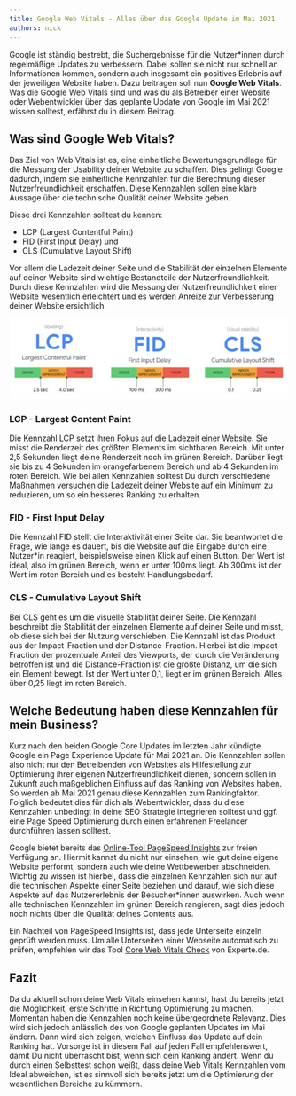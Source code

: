 ```yaml
---
title: Google Web Vitals - Alles über das Google Update im Mai 2021
authors: nick
---
```


Google ist ständig bestrebt, die Suchergebnisse für die Nutzer*innen durch regelmäßige Updates zu verbessern. Dabei sollen sie nicht nur schnell an Informationen kommen, sondern auch insgesamt ein positives Erlebnis auf der jeweiligen Website haben. Dazu beitragen soll nun **Google Web Vitals**. Was die Google Web Vitals sind und was du als Betreiber einer Website oder Webentwickler über das geplante Update von Google im Mai 2021 wissen solltest, erfährst du in diesem Beitrag.

<!--truncate-->

## Was sind Google Web Vitals?

Das Ziel von Web Vitals ist es, eine einheitliche Bewertungsgrundlage für die Messung der Usability deiner Website zu schaffen. Dies gelingt Google dadurch, indem sie einheitliche Kennzahlen für die Berechnung dieser Nutzerfreundlichkeit erschaffen. Diese Kennzahlen sollen eine klare Aussage über die technische Qualität deiner Website geben.

Diese drei Kennzahlen solltest du kennen:

- LCP (Largest Contentful Paint)
- FID (First Input Delay) und
- CLS (Cumulative Layout Shift)

Vor allem die Ladezeit deiner Seite und die Stabilität der einzelnen Elemente auf deiner Website sind wichtige Bestandteile der Nutzerfreundlichkeit. Durch diese Kennzahlen wird die Messung der Nutzerfreundlichkeit einer Website wesentlich erleichtert und es werden Anreize zur Verbesserung deiner Website ersichtlich.

![](image.png)

### LCP - Largest Content Paint

Die Kennzahl LCP setzt ihren Fokus auf die Ladezeit einer Website. Sie misst die Renderzeit des größten Elements im sichtbaren Bereich. Mit unter 2,5 Sekunden liegt deine Renderzeit noch im grünen Bereich. Darüber liegt sie bis zu 4 Sekunden im orangefarbenem Bereich und ab 4 Sekunden im roten Bereich. Wie bei allen Kennzahlen solltest Du durch verschiedene Maßnahmen versuchen die Ladezeit deiner Website auf ein Minimum zu reduzieren, um so ein besseres Ranking zu erhalten.

### FID - First Input Delay

Die Kennzahl FID stellt die Interaktivität einer Seite dar. Sie beantwortet die Frage, wie lange es dauert, bis die Website auf die Eingabe durch eine Nutzer*in reagiert, beispielsweise einen Klick auf einen Button. Der Wert ist ideal, also im grünen Bereich, wenn er unter 100ms liegt. Ab 300ms ist der Wert im roten Bereich und es besteht Handlungsbedarf.

### CLS - Cumulative Layout Shift

Bei CLS geht es um die visuelle Stabilität deiner Seite. Die Kennzahl beschreibt die Stabilität der einzelnen Elemente auf deiner Seite und misst, ob diese sich bei der Nutzung verschieben. Die Kennzahl ist das Produkt aus der Impact-Fraction und der Distance-Fraction. Hierbei ist die Impact-Fraction der prozentuale Anteil des Viewports, der durch die Veränderung betroffen ist und die Distance-Fraction ist die größte Distanz, um die sich ein Element bewegt. Ist der Wert unter 0,1, liegt er im grünen Bereich. Alles über 0,25 liegt im roten Bereich.

## Welche Bedeutung haben diese Kennzahlen für mein Business?

Kurz nach den beiden Google Core Updates im letzten Jahr kündigte Google ein Page Experience Update für Mai 2021 an. Die Kennzahlen sollen also nicht nur den Betreibenden von Websites als Hilfestellung zur Optimierung ihrer eigenen Nutzerfreundlichkeit dienen, sondern sollen in Zukunft auch maßgeblichen Einfluss auf das Ranking von Websites haben. So werden ab Mai 2021 genau diese Kennzahlen zum Rankingfaktor. Folglich bedeutet dies für dich als Webentwickler, dass du diese Kennzahlen unbedingt in deine SEO Strategie integrieren solltest und ggf. eine Page Speed Optimierung durch einen erfahrenen Freelancer durchführen lassen solltest.

Google bietet bereits das [Online-Tool PageSpeed Insights](https://developers.google.com/speed/pagespeed/insights/) zur freien Verfügung an. Hiermit kannst du nicht nur einsehen, wie gut deine eigene Website performt, sondern auch wie deine Wettbewerber abschneiden. Wichtig zu wissen ist hierbei, dass die einzelnen Kennzahlen sich nur auf die technischen Aspekte einer Seite beziehen und darauf, wie sich diese Aspekte auf das Nutzererlebnis der Besucher*innen auswirken. Auch wenn alle technischen Kennzahlen im grünen Bereich rangieren, sagt dies jedoch noch nichts über die Qualität deines Contents aus.

Ein Nachteil von PageSpeed Insights ist, dass jede Unterseite einzeln geprüft werden muss. Um alle Unterseiten einer Webseite automatisch zu prüfen, empfehlen wir das Tool [Core Web Vitals Check](https://www.experte.de/web-vitals) von Experte.de.

## Fazit

Da du aktuell schon deine Web Vitals einsehen kannst, hast du bereits jetzt die Möglichkeit, erste Schritte in Richtung Optimierung zu machen. Momentan haben die Kennzahlen noch keine übergeordnete Relevanz. Dies wird sich jedoch anlässlich des von Google geplanten Updates im Mai ändern. Dann wird sich zeigen, welchen Einfluss das Update auf dein Ranking hat. Vorsorge ist in diesem Fall auf jeden Fall empfehlenswert, damit Du nicht überrascht bist, wenn sich dein Ranking ändert. Wenn du durch einen Selbsttest schon weißt, dass deine Web Vitals Kennzahlen vom Ideal abweichen, ist es sinnvoll sich bereits jetzt um die Optimierung der wesentlichen Bereiche zu kümmern.
